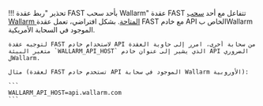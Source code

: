 !!! تحذير "ربط عقدة FAST بأحد سحب Wallarm"
    عقدة FAST تتفاعل مع أحد [سحب Wallarm المتاحة](../cloud-list.md). بشكل افتراضي، تعمل عقدة FAST مع خادم API الخاص بWallarm الموجود في السحابة الأمريكية.
    
    لتوجيه عقدة FAST لاستخدام خادم API من سحابة أخرى، امرر إلى حاوية العقدة متغير البيئة `WALLARM_API_HOST` الذي يشير إلى عنوان خادم API الضروري لWallarm.

    مثال (لعقدة FAST تستخدم خادم API الموجود في سحابة Wallarm الأوروبية):

    ```
    WALLARM_API_HOST=api.wallarm.com      
    ```